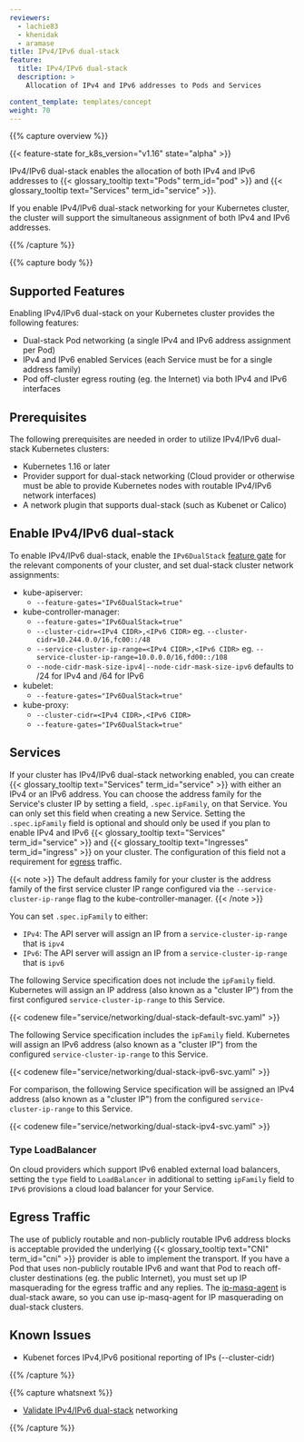 ```yaml
---
reviewers:
  - lachie83
  - khenidak
  - aramase
title: IPv4/IPv6 dual-stack
feature:
  title: IPv4/IPv6 dual-stack
  description: >
    Allocation of IPv4 and IPv6 addresses to Pods and Services

content_template: templates/concept
weight: 70
---
```


{{% capture overview %}}

{{< feature-state for_k8s_version="v1.16" state="alpha" >}}

IPv4/IPv6 dual-stack enables the allocation of both IPv4 and IPv6 addresses to
{{< glossary_tooltip text="Pods" term_id="pod" >}} and
{{< glossary_tooltip text="Services" term_id="service" >}}.

If you enable IPv4/IPv6 dual-stack networking for your Kubernetes cluster, the
cluster will support the simultaneous assignment of both IPv4 and IPv6
addresses.

{{% /capture %}}

{{% capture body %}}

## Supported Features

Enabling IPv4/IPv6 dual-stack on your Kubernetes cluster provides the following
features:

- Dual-stack Pod networking (a single IPv4 and IPv6 address assignment per Pod)
- IPv4 and IPv6 enabled Services (each Service must be for a single address
  family)
- Pod off-cluster egress routing (eg. the Internet) via both IPv4 and IPv6
  interfaces

## Prerequisites

The following prerequisites are needed in order to utilize IPv4/IPv6 dual-stack
Kubernetes clusters:

- Kubernetes 1.16 or later
- Provider support for dual-stack networking (Cloud provider or otherwise must
  be able to provide Kubernetes nodes with routable IPv4/IPv6 network
  interfaces)
- A network plugin that supports dual-stack (such as Kubenet or Calico)

## Enable IPv4/IPv6 dual-stack

To enable IPv4/IPv6 dual-stack, enable the `IPv6DualStack`
[feature gate](/docs/reference/command-line-tools-reference/feature-gates/) for
the relevant components of your cluster, and set dual-stack cluster network
assignments:

- kube-apiserver:
  - `--feature-gates="IPv6DualStack=true"`
- kube-controller-manager:
  - `--feature-gates="IPv6DualStack=true"`
  - `--cluster-cidr=<IPv4 CIDR>,<IPv6 CIDR>` eg.
    `--cluster-cidr=10.244.0.0/16,fc00::/48`
  - `--service-cluster-ip-range=<IPv4 CIDR>,<IPv6 CIDR>` eg.
    `--service-cluster-ip-range=10.0.0.0/16,fd00::/108`
  - `--node-cidr-mask-size-ipv4|--node-cidr-mask-size-ipv6` defaults to /24 for
    IPv4 and /64 for IPv6
- kubelet:
  - `--feature-gates="IPv6DualStack=true"`
- kube-proxy:
  - `--cluster-cidr=<IPv4 CIDR>,<IPv6 CIDR>`
  - `--feature-gates="IPv6DualStack=true"`

## Services

If your cluster has IPv4/IPv6 dual-stack networking enabled, you can create
{{< glossary_tooltip text="Services" term_id="service" >}} with either an IPv4
or an IPv6 address. You can choose the address family for the Service's cluster
IP by setting a field, `.spec.ipFamily`, on that Service. You can only set this
field when creating a new Service. Setting the `.spec.ipFamily` field is
optional and should only be used if you plan to enable IPv4 and IPv6
{{< glossary_tooltip text="Services" term_id="service" >}} and
{{< glossary_tooltip text="Ingresses" term_id="ingress" >}} on your cluster. The
configuration of this field not a requirement for [egress](#egress-traffic)
traffic.

{{< note >}} The default address family for your cluster is the address family
of the first service cluster IP range configured via the
`--service-cluster-ip-range` flag to the kube-controller-manager. {{< /note >}}

You can set `.spec.ipFamily` to either:

- `IPv4`: The API server will assign an IP from a `service-cluster-ip-range`
  that is `ipv4`
- `IPv6`: The API server will assign an IP from a `service-cluster-ip-range`
  that is `ipv6`

The following Service specification does not include the `ipFamily` field.
Kubernetes will assign an IP address (also known as a "cluster IP") from the
first configured `service-cluster-ip-range` to this Service.

{{< codenew file="service/networking/dual-stack-default-svc.yaml" >}}

The following Service specification includes the `ipFamily` field. Kubernetes
will assign an IPv6 address (also known as a "cluster IP") from the configured
`service-cluster-ip-range` to this Service.

{{< codenew file="service/networking/dual-stack-ipv6-svc.yaml" >}}

For comparison, the following Service specification will be assigned an IPv4
address (also known as a "cluster IP") from the configured
`service-cluster-ip-range` to this Service.

{{< codenew file="service/networking/dual-stack-ipv4-svc.yaml" >}}

### Type LoadBalancer

On cloud providers which support IPv6 enabled external load balancers, setting
the `type` field to `LoadBalancer` in additional to setting `ipFamily` field to
`IPv6` provisions a cloud load balancer for your Service.

## Egress Traffic

The use of publicly routable and non-publicly routable IPv6 address blocks is
acceptable provided the underlying
{{< glossary_tooltip text="CNI" term_id="cni" >}} provider is able to implement
the transport. If you have a Pod that uses non-publicly routable IPv6 and want
that Pod to reach off-cluster destinations (eg. the public Internet), you must
set up IP masquerading for the egress traffic and any replies. The
[ip-masq-agent](https://github.com/kubernetes-incubator/ip-masq-agent) is
dual-stack aware, so you can use ip-masq-agent for IP masquerading on dual-stack
clusters.

## Known Issues

- Kubenet forces IPv4,IPv6 positional reporting of IPs (--cluster-cidr)

{{% /capture %}}

{{% capture whatsnext %}}

- [Validate IPv4/IPv6 dual-stack](/docs/tasks/network/validate-dual-stack)
  networking

{{% /capture %}}

